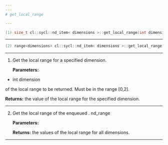 ```yaml
---
---
# get_local_range

---
```


```cpp
(1) size_t cl::sycl::nd_item< dimensions >::get_local_range(int dimension) const
```

---

```cpp
(2) range<dimensions> cl::sycl::nd_item< dimensions >::get_local_range() const
```

---

1. Get the local range for a specified dimension. 

   **Parameters:**

  * int dimension

   of the local range to be returned. Must be in the range [0,2]. 

   **Returns:** the value of the local range for the specified dimension. 

---

2. Get the local range of the enqueued . nd_range

   **Parameters:**

   **Returns:** the values of the local range for all dimensions. 

---

